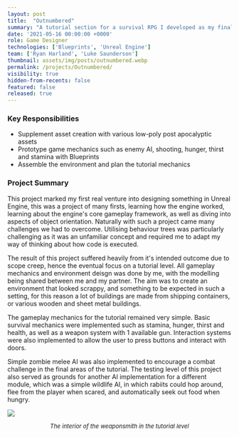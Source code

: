 ```yaml
---
layout: post
title:  "Outnumbered"
summary: "A tutorial section for a survival RPG I developed as my final year college project"
date: '2021-05-16 00:00:00 +0000'
role: Game Designer
technologies: ['Blueprints', 'Unreal Engine']
team: ['Ryan Harland', 'Luke Saunderson']
thumbnail: assets/img/posts/outnumbered.webp
permalink: /projects/Outnumbered/
visibility: true
hidden-from-recents: false
featured: false
released: true
---
```


### Key Responsibilities
- Supplement asset creation with various low-poly post apocalyptic assets
- Prototype game mechanics such as enemy AI, shooting, hunger, thirst and stamina with Blueprints
- Assemble the environment and plan the tutorial mechanics

### Project Summary

This project marked my first real venture into designing something in Unreal Engine, this was a project of many firsts, learning how the engine worked, learning about the engine's core gameplay framework, as well as diving into aspects of object orientation. Naturally with such a project came many challenges we had to overcome. Utilising behaviour trees was particularly challenging as it was an unfamiliar concept and required me to adapt my way of thinking about how code is executed.

The result of this project suffered heavily from it's intended outcome due to scope creep, hence the eventual focus on a tutorial level. All gameplay mechanics and environment deisgn was done by me, with the modelling being shared between me and my partner. The aim was to create an environment that looked scrappy, and something to be expected in such a setting, for this reason a lot of buildings are made from shipping containers, or various wooden and sheet metal buildings.

The gameplay mechanics for the tutorial remained very simple. Basic survival mechanics were implemented such as stamina, hunger, thirst and health, as well as a weapon system with 1 available gun. Interaction systems were also implemented to allow the user to press buttons and interact with doors.

Simple zombie melee AI was also implemented to encourage a combat challenge in the final areas of the tutorial. The testing level of this project also served as grounds for another AI implementation for a different module, which was a simple wildlife AI, in which rabiits could hop around, flee from the player when scared, and automatically seek out food when hungry.

<img class="inline-center" src="{{site.url}}{{site.baseurl}}/assets/img/posts/outnumbered/Weaponsmith.png" alt-text="The interior of the weaponsmith in the tutorial level"/>
<p style="font-size: 13px; text-align: center;"><i>The interior of the weaponsmith in the tutorial level</i></p>
